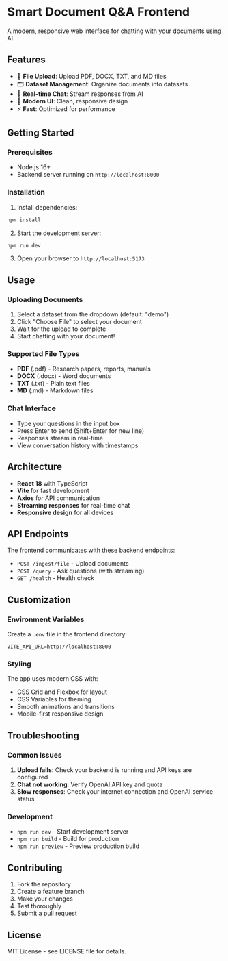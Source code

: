 # Smart Document Q&A Frontend

A modern, responsive web interface for chatting with your documents using AI.

## Features

- 📁 **File Upload**: Upload PDF, DOCX, TXT, and MD files
- 🗂️ **Dataset Management**: Organize documents into datasets
- 💬 **Real-time Chat**: Stream responses from AI
- 🎨 **Modern UI**: Clean, responsive design
- ⚡ **Fast**: Optimized for performance

## Getting Started

### Prerequisites

- Node.js 16+ 
- Backend server running on `http://localhost:8000`

### Installation

1. Install dependencies:
```bash
npm install
```

2. Start the development server:
```bash
npm run dev
```

3. Open your browser to `http://localhost:5173`

## Usage

### Uploading Documents

1. Select a dataset from the dropdown (default: "demo")
2. Click "Choose File" to select your document
3. Wait for the upload to complete
4. Start chatting with your document!

### Supported File Types

- **PDF** (.pdf) - Research papers, reports, manuals
- **DOCX** (.docx) - Word documents
- **TXT** (.txt) - Plain text files
- **MD** (.md) - Markdown files

### Chat Interface

- Type your questions in the input box
- Press Enter to send (Shift+Enter for new line)
- Responses stream in real-time
- View conversation history with timestamps

## Architecture

- **React 18** with TypeScript
- **Vite** for fast development
- **Axios** for API communication
- **Streaming responses** for real-time chat
- **Responsive design** for all devices

## API Endpoints

The frontend communicates with these backend endpoints:

- `POST /ingest/file` - Upload documents
- `POST /query` - Ask questions (with streaming)
- `GET /health` - Health check

## Customization

### Environment Variables

Create a `.env` file in the frontend directory:

```env
VITE_API_URL=http://localhost:8000
```

### Styling

The app uses modern CSS with:
- CSS Grid and Flexbox for layout
- CSS Variables for theming
- Smooth animations and transitions
- Mobile-first responsive design

## Troubleshooting

### Common Issues

1. **Upload fails**: Check your backend is running and API keys are configured
2. **Chat not working**: Verify OpenAI API key and quota
3. **Slow responses**: Check your internet connection and OpenAI service status

### Development

- `npm run dev` - Start development server
- `npm run build` - Build for production
- `npm run preview` - Preview production build

## Contributing

1. Fork the repository
2. Create a feature branch
3. Make your changes
4. Test thoroughly
5. Submit a pull request

## License

MIT License - see LICENSE file for details.
